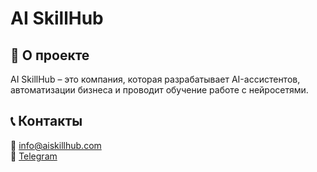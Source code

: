 # AI SkillHub

## 🚀 О проекте
AI SkillHub – это компания, которая разрабатывает AI-ассистентов, автоматизации бизнеса и проводит обучение работе с нейросетями.



## 📞 Контакты
📧 info@aiskillhub.com  
🔗 [Telegram](https://t.me/yourbot)
